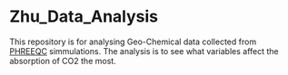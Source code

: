 # Zhu_Data_Analysis

This repository is for analysing Geo-Chemical data collected from [PHREEQC](https://www.usgs.gov/software/phreeqc-version-3) simmulations. The analysis is to see what variables affect the absorption of CO2 the most.
